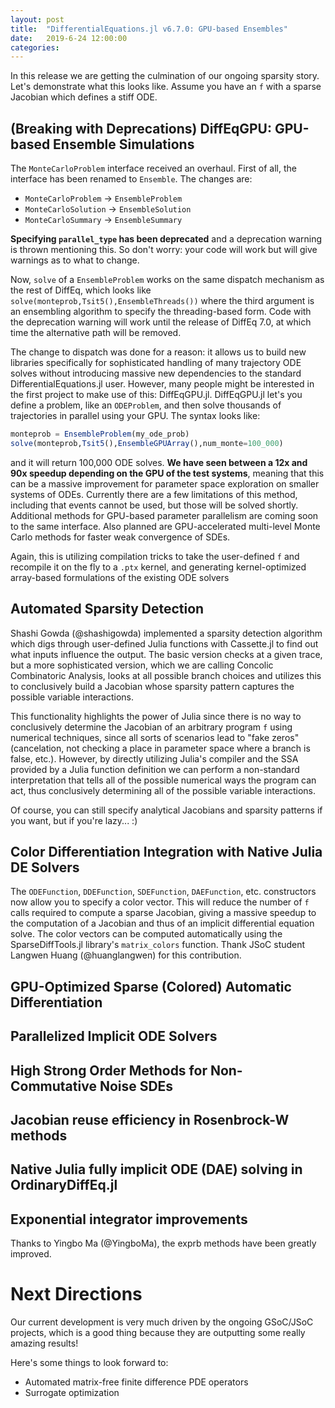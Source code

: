 ```yaml
---
layout: post
title:  "DifferentialEquations.jl v6.7.0: GPU-based Ensembles"
date:   2019-6-24 12:00:00
categories:
---
```


In this release we are getting the culmination of our ongoing sparsity story.
Let's demonstrate what this looks like. Assume you have an `f` with a sparse
Jacobian which defines a stiff ODE.

## (Breaking with Deprecations) DiffEqGPU: GPU-based Ensemble Simulations

The `MonteCarloProblem` interface received an overhaul. First of all, the
interface has been renamed to `Ensemble`. The changes are:

- `MonteCarloProblem` -> `EnsembleProblem`
- `MonteCarloSolution` -> `EnsembleSolution`
- `MonteCarloSummary` -> `EnsembleSummary`

**Specifying `parallel_type` has been deprecated** and a deprecation warning is
thrown mentioning this. So don't worry: your code will work but will give
warnings as to what to change.

Now, `solve` of a `EnsembleProblem` works on the same dispatch mechanism as the
rest of DiffEq, which looks like `solve(monteprob,Tsit5(),EnsembleThreads())`
where the third argument is an ensembling algorithm to specify the
threading-based form.  Code with the deprecation warning will work until the
release of DiffEq 7.0, at which time the alternative path will be removed.

The change to dispatch was done for a reason: it allows us to build new libraries
specifically for sophisticated handling of many trajectory ODE solves without
introducing massive new dependencies to the standard DifferentialEquations.jl
user. However, many people might be interested in the first project to make
use of this: DiffEqGPU.jl. DiffEqGPU.jl let's you define a problem, like an
`ODEProblem`, and then solve thousands of trajectories in parallel using your
GPU. The syntax looks like:

```julia
monteprob = EnsembleProblem(my_ode_prob)
solve(monteprob,Tsit5(),EnsembleGPUArray(),num_monte=100_000)
```

and it will return 100,000 ODE solves. **We have seen between a 12x and 90x speedup
depending on the GPU of the test systems**, meaning that this can be a massive
improvement for parameter space exploration on smaller systems of ODEs.
Currently there are a few limitations of this method, including that events
cannot be used, but those will be solved shortly. Additional methods for
GPU-based parameter parallelism are coming soon to the same interface. Also
planned are GPU-accelerated multi-level Monte Carlo methods for faster weak
convergence of SDEs.

Again, this is utilizing compilation tricks to take the user-defined `f`
and recompile it on the fly to a `.ptx` kernel, and generating kernel-optimized
array-based formulations of the existing ODE solvers

## Automated Sparsity Detection

Shashi Gowda (@shashigowda) implemented a sparsity detection algorithm which
digs through user-defined Julia functions with Cassette.jl to find out what
inputs influence the output. The basic version checks at a given trace, but
a more sophisticated version, which we are calling Concolic Combinatoric Analysis,
looks at all possible branch choices and utilizes this to conclusively build a
Jacobian whose sparsity pattern captures the possible variable interactions.

This functionality highlights the power of Julia since there is no way to
conclusively determine the Jacobian of an arbitrary program `f` using numerical
techniques, since all sorts of scenarios lead to "fake zeros" (cancelation,
not checking a place in parameter space where a branch is false, etc.). However,
by directly utilizing Julia's compiler and the SSA provided by a Julia function
definition we can perform a non-standard interpretation that tells all of the
possible numerical ways the program can act, thus conclusively determining
all of the possible variable interactions.

Of course, you can still specify analytical Jacobians and sparsity patterns
if you want, but if you're lazy... :)

## Color Differentiation Integration with Native Julia DE Solvers

The `ODEFunction`, `DDEFunction`, `SDEFunction`, `DAEFunction`, etc. constructors
now allow you to specify a color vector. This will reduce the number of `f`
calls required to compute a sparse Jacobian, giving a massive speedup to the
computation of a Jacobian and thus of an implicit differential equation solve.
The color vectors can be computed automatically using the SparseDiffTools.jl
library's `matrix_colors` function. Thank JSoC student Langwen Huang (@huanglangwen)
for this contribution.

## GPU-Optimized Sparse (Colored) Automatic Differentiation

## Parallelized Implicit ODE Solvers

## High Strong Order Methods for Non-Commutative Noise SDEs

## Jacobian reuse efficiency in Rosenbrock-W methods

## Native Julia fully implicit ODE (DAE) solving in OrdinaryDiffEq.jl

## Exponential integrator improvements

Thanks to Yingbo Ma (@YingboMa), the exprb methods have been greatly improved.

# Next Directions

Our current development is very much driven by the ongoing GSoC/JSoC projects,
which is a good thing because they are outputting some really amazing results!

Here's some things to look forward to:

- Automated matrix-free finite difference PDE operators
- Surrogate optimization
